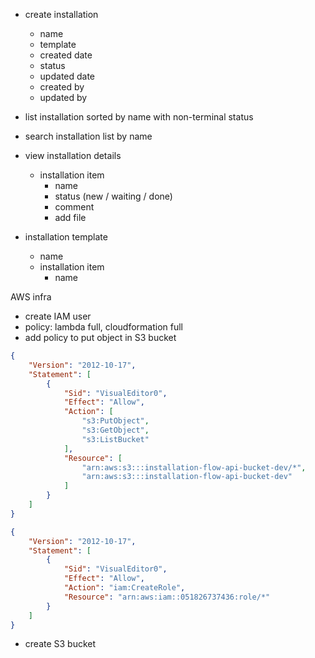 * create installation
  * name
  * template
  * created date
  * status
  * updated date
  * created by
  * updated by

* list installation sorted by name with non-terminal status
* search installation list by name

* view installation details
  * installation item
    * name
    * status (new / waiting / done)
    * comment
    * add file

* installation template
  * name
  * installation item
    * name 

AWS infra
* create IAM user
* policy: lambda full, cloudformation full
* add policy to put object in S3 bucket
```json
{
    "Version": "2012-10-17",
    "Statement": [
        {
            "Sid": "VisualEditor0",
            "Effect": "Allow",
            "Action": [
                "s3:PutObject",
                "s3:GetObject",
                "s3:ListBucket"
            ],
            "Resource": [
                "arn:aws:s3:::installation-flow-api-bucket-dev/*",
                "arn:aws:s3:::installation-flow-api-bucket-dev"
            ]
        }
    ]
}
```
```json
{
    "Version": "2012-10-17",
    "Statement": [
        {
            "Sid": "VisualEditor0",
            "Effect": "Allow",
            "Action": "iam:CreateRole",
            "Resource": "arn:aws:iam::051826737436:role/*"
        }
    ]
}
```
* create S3 bucket
